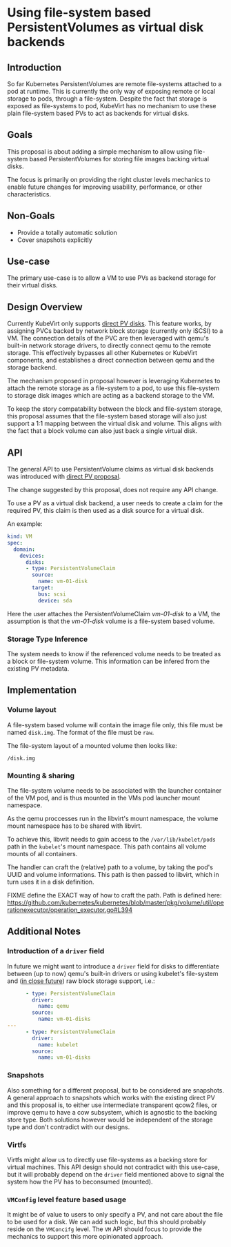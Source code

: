 # Using file-system based PersistentVolumes as virtual disk backends

## Introduction

So far Kubernetes PersistentVolumes are remote file-systems attached to a pod at
runtime. This is currently the only way of exposing remote or local storage to
pods, through a file-system.
Despite the fact that storage is exposed as file-systems to pod, KubeVirt has
no mechanism to use these plain file-system based PVs to act as backends for
virtual disks.


## Goals

This proposal is about adding a simple mechanism to allow using file-system
based PersistentVolumes for storing file images backing virtual disks.

The focus is primarily on providing the right cluster levels mechanics to enable
future changes for improving usability, performance, or other characteristics.


## Non-Goals

- Provide a totally automatic solution
- Cover snapshots explicitly


## Use-case

The primary use-case is to allow a VM to use PVs as backend storage for their
virtual disks.


## Design Overview

Currently KubeVirt only supports [direct PV disks](direct-pv-disks.md).
This feature works, by assigning PVCs backed by network block storage (currently
only iSCSI) to a VM. The connection details of the PVC are then leveraged with
qemu's built-in network storage drivers, to directly connect qemu to the remote
storage. This effectively bypasses all other Kubernetes or KubeVirt components,
and establishes a direct connection between qemu and the storage backend.

The mechanism proposed in proposal however is leveraging Kubernetes to attach
the remote storage as a file-system to a pod, to use this file-system to storage
disk images which are acting as a backend storage to the VM.

To keep the story compatability between the block and file-system storage, this
proposal assumes that the file-system based storage will also just support a 1:1
mapping between the virtual disk and volume.
This aligns with the fact that a block volume can also just back a single
virtual disk.


## API

The general API to use PersistentVolume claims as virtual disk backends was
introduced with [direct PV proposal](direct-pv-disks.md).

The change suggested by this proposal, does not require any API change.

To use a PV as a virtual disk backend, a user needs to create a claim for the
required PV, this claim is then used as a disk source for a virtual disk.

An example:

```yaml
kind: VM
spec:
  domain:
    devices:
      disks:
      - type: PersistentVolumeClaim
        source:
          name: vm-01-disk
        target:
          bus: scsi
          device: sda
```

Here the user attaches the PersistentVolumeClaim _vm-01-disk_ to a VM, the
assumption is that the _vm-01-disk_ volume is a file-system based volume.


### Storage Type Inference

The system needs to know if the referenced volume needs to be treated as a
block or file-system volume. This information can be infered from the existing
PV metadata.


## Implementation

### Volume layout

A file-system based volume will contain the image file only, this file must be
named `disk.img`.
The format of the file must be `raw`.

The file-system layout of a mounted volume then looks like:

```
/disk.img
```

### Mounting & sharing

The file-system volume needs to be associated with the launcher container of
the VM pod, and is thus mounted in the VMs pod launcher mount namespace.

As the qemu proccesses run in the libvirt's mount namespace, the volume mount
namespace has to be shared with libvirt.

To achieve this, libvrit needs to gain access to the `/var/lib/kubelet/pods`
path in the `kubelet`'s mount namespace.
This path contains all volume mounts of all containers.

The handler can craft the (relative) path to a volume, by taking the pod's UUID
and volume informations. This path is then passed to libvirt, which in turn uses
it in a disk definition.

FIXME define the EXACT way of how to craft the path. 
Path is defined here:
https://github.com/kubernetes/kubernetes/blob/master/pkg/volume/util/operationexecutor/operation_executor.go#L394


## Additional Notes

### Introduction of a `driver` field

In future we might want to introduce a `driver` field for disks to
differentiate between (up to now) qemu's built-in drivers or using kubelet's
file-system and ([in close future](https://github.com/kubernetes/community/pull/805))
raw block storage support, i.e.:
```yaml
      - type: PersistentVolumeClaim
        driver:
          name: qemu
        source:
          name: vm-01-disks
---
      - type: PersistentVolumeClaim
        driver:
          name: kubelet
        source:
          name: vm-01-disks
```

### Snapshots

Also something for a different proposal, but to be considered are snapshots.
A general approach to snapshots which works with the existing direct PV and
this proposal is, to either use intermediate transparent qcow2 files, or improve
qemu to have a cow subsystem, which is agnostic to the backing store type.
Both solutions however would be independent of the storage type and don't
contradict with our designs.

### Virtfs

Virtfs might allow us to directly use file-systems as a backing store for
virtual machines.
This API design should not contradict with this use-case, but it will probably
depend on the `driver` field mentioned above to signal the system how the PV has
to beconsumed (mounted).

### `VMConfig` level feature based usage

It might be of value to users to only specify a PV, and not care about the file
to be used for a disk. We can add such logic, but this should probably reside on
the `VMConcifg` level. The `VM` API should focus to provide the mechanics to
support this more opinionated approach.
